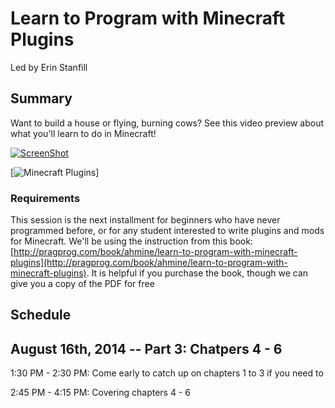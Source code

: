 # Learn to Program with Minecraft Plugins

Led by Erin Stanfill


## Summary

Want to build a house or flying, burning cows? See this video preview about what you'll learn to do in Minecraft! 

[![ScreenShot](https://raw.github.com/GabLeRoux/WebMole/master/ressources/WebMole_Youtube_Video.png)](http://youtu.be/vt5fpE0bzSY)

[![Minecraft Plugins](http://imagery.pragprog.com/products/364/ahmine_xlargecover.jpg?1386097917)]

### Requirements

This session is the next installment for beginners who have never programmed before, or for any student interested to write plugins and mods for Minecraft. We'll be using the instruction from this book: [http://pragprog.com/book/ahmine/learn-to-program-with-minecraft-plugins](http://pragprog.com/book/ahmine/learn-to-program-with-minecraft-plugins). It is helpful if you purchase the book, though we can give you a copy of the PDF for free

## Schedule

## August 16th, 2014 -- Part 3: Chatpers 4 - 6

1:30 PM - 2:30 PM: Come early to catch up on chapters 1 to 3 if you need to

2:45 PM - 4:15 PM: Covering chapters 4 - 6
